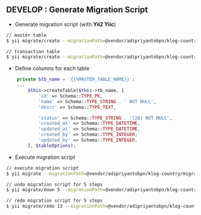 DEVELOP : Generate Migration Script
-----------------------------------

- Generate migration script (with **Yii2 Yiic**)

```sh
// master table
$ yii migrate/create --migrationPath=@vendor/adipriyantobpn/klog-country/migrations add_tb_MASTER_TABLE_NAME

// transaction table
$ yii migrate/create --migrationPath=@vendor/adipriyantobpn/klog-country/migrations add_tb_TRANSACTION_TABLE_NAME
```

- Define columns for each table

```php
    private $tb_name = '{{%MASTER_TABLE_NAME}}';
    ...
        $this->createTable($this->tb_name, [
            'id' => Schema::TYPE_PK,
            'name' => Schema::TYPE_STRING . ' NOT NULL',
            'descr' => Schema::TYPE_TEXT,

            'status' => Schema::TYPE_STRING . '(20) NOT NULL',
            'created_at' => Schema::TYPE_DATETIME,
            'updated_at' => Schema::TYPE_DATETIME,
            'created_by' => Schema::TYPE_INTEGER,
            'updated_by' => Schema::TYPE_INTEGER,
        ], $tableOptions);
```

- Execute migration script

```sh
// execute migration script
$ yii migrate --migrationPath=@vendor/adipriyantobpn/klog-country/migrations

// undo migration script for 5 steps
$ yii migrate/down 5 --migrationPath=@vendor/adipriyantobpn/klog-country/migrations

// redo migration script for 5 steps
$ yii migrate/redo 13 --migrationPath=@vendor/adipriyantobpn/klog-country/migrations
```